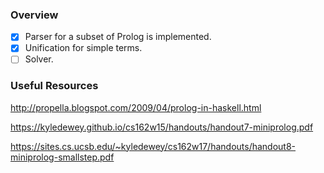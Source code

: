 ### Overview

- [x] Parser for a subset of Prolog is implemented.
- [x] Unification for simple terms.
- [ ] Solver.

### Useful Resources

http://propella.blogspot.com/2009/04/prolog-in-haskell.html

https://kyledewey.github.io/cs162w15/handouts/handout7-miniprolog.pdf

https://sites.cs.ucsb.edu/~kyledewey/cs162w17/handouts/handout8-miniprolog-smallstep.pdf
